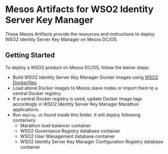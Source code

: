 # Mesos Artifacts for WSO2 Identity Server Key Manager

These Mesos Artifacts provide the resources and instructions to deploy WSO2 Identity Server Key Manager on Mesos DC/OS.

## Getting Started

To deploy a WSO2 product on Mesos DC/OS, follow the below steps:

* Build WSO2 Identity Server Key Manager Docker images using [WSO2 Dockerfiles](https://github.com/wso2/dockerfiles).
* Load above Docker images to Mesos slave nodes or import them to a central Docker registry.
* If a central Docker registry is used, update Docker image tags accordingly in WSO2 Identity Server Key Manager Marathon applications.
* Run `deploy.sh` found inside this folder. It will deploy following containers:
   * Marathon load balancer container
   * WSO2 Governance Registry database container
   * WSO2 User Management database container
   * WSO2 Identity Server Key Manager Configuration Registry database container